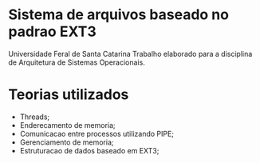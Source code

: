 # Sistema de arquivos baseado no padrao EXT3

Universidade Feral de Santa Catarina
Trabalho elaborado para a disciplina de Arquitetura de Sistemas Operacionais.


# Teorias utilizados

- Threads;
- Enderecamento de memoria;
- Comunicacao entre processos utilizando PIPE;
- Gerenciamento de memoria;
- Estruturacao de dados baseado em EXT3;

